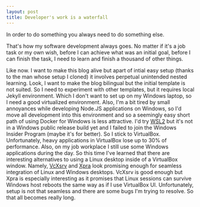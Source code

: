 ```yaml
---
layout: post
title: Developer's work is a waterfall
---
```


In order to do something you always need to do something else.

That's how my software development always goes. No matter if it's a job task or my own wish, before I can achieve what was an initial goal, before I can finish the task, I need to learn and finish a thousand of other things.

Like now. I want to make this blog alive but apart of intial easy setup (thanks to the man whose setup I cloned) it involves perpetual unintended nested learning. Look, I want to make the blog bilingual but the initial template is not suited. So I need to experiment with other templates, but it requires local Jekyll environment. Which I don't want to set up on my Windows laptop, so I need a good virtualized environment. Also, I'm a bit tired by small annoyances while developing Node.JS applications on Windows, so I'd move all development into this environment and so a seemingly easy short path of using Docker for Windows is less attractive. I'd try [WSL2](https://docs.microsoft.com/en-us/windows/wsl/wsl2-index) but it's not in a Windows public release build yet and I failed to join the Windows Insider Program (maybe it's for better). So I stick to VirtualBox. Unfortunately, heavy applications in VirtualBox lose up to 30% of performance. Also, on my job workplace I still use some Windows applications during the day. So this time I've learned that there are interesting alternatives to using a Linux desktop inside of a VirtualBox window. Namely, [VcXsrv](https://sourceforge.net/projects/vcxsrv/) and [Xpra](https://xpra.org/) look promising enough for seamless integration of Linux and Windows desktops. VcXsrv is good enough but Xpra is especially interesting as it promises that Linux sessions can survive Windows host reboots the same way as if I use VirtualBox UI. Unfortunately, setup is not that seamless and there are some bugs I'm trying to resolve. So that all becomes really long.

